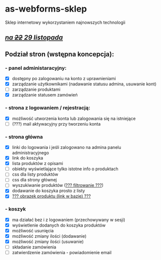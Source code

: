 # as-webforms-sklep

Sklep internetowy wykorzystaniem najnowszych technologii

## <u>**_na ~~22~~ 29 listopada_**</u>

## Podział stron (wstępna koncepcja):
### - panel administaracyjny:
- [x] dostępny po zalogowaniu na konto z uprawnieniami
- [x] zarządzanie użytkownikami (nadawanie statusu admina, usuwanie kont)
- [ ] zarządzanie produktami
- [x] zarządzanie statusem zamówień
### - strona z logowaniem / rejestracją:
- [x] możliwość utworzenia konta lub zalogowania się na istniejące
- [ ] (???) mail aktywacyjny przy tworzeniu konta
### - strona główna
- [x] linki do logowania i jeśli zalogowano na admina panelu administracyjnego
- [x] link do koszyka
- [x] lista produktów z opisami
- [ ] obiekty wyświetlające tylko istotne info o produktach
- [ ] css dla listy produktów
- [ ] css dla strony głównej
- [ ] wyszukiwanie produktów (<u>??? filtrowanie ???</u>)
- [x] dodawanie do koszyka prosto z listy
- [x] <u>??? obrazek produktu (link w bazie) ???</u>
### - koszyk
- [x] ma działać bez i z logowaniem (przechowywany w sesji)
- [x] wyświetlenie dodanych do koszyka produktów
- [x] możliwość usunięcia
- [x] możliwość zmiany ilości (dodawanie)
- [x] możliwość zmiany ilości (usuwanie)
- [ ] składanie zamówienia
- [ ] zatwierdzenie zamówienia - powiadomienie email
